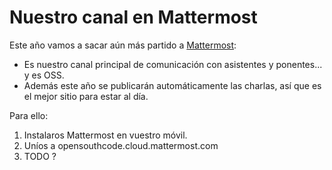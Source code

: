 # Nuestro canal en Mattermost

Este año vamos a sacar aún más partido a [Mattermost](https://mattermost.com/):
- Es nuestro canal principal de comunicación con asistentes y ponentes... y es OSS.
- Además este año se publicarán automáticamente las charlas, así que es el mejor sitio para estar al día.

Para ello:
1. Instalaros Mattermost en vuestro móvil.
1. Uníos a opensouthcode.cloud.mattermost.com
2. TODO ?
